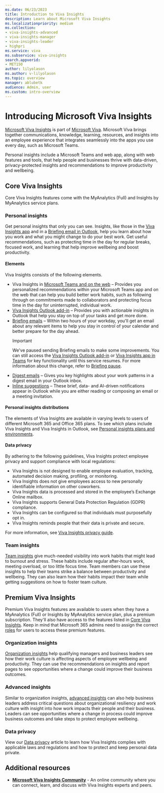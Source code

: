 ```yaml
---
ms.date: 06/23/2023
title: Introduction to Viva Insights
description: Learn about Microsoft Viva Insights
ms.localizationpriority: medium 
ms.collection: 
- viva-insights-advanced 
- viva-insights-manager
- viva-insights-leader
- highpri
ms.service: viva 
ms.subservice: viva-insights 
search.appverid: 
- MET150 
author: lilyolason
ms.author: v-lilyolason
ms.topic: overview
manager: ablubetk
audience: Admin, user
ms.custom: intro-overview
---
```


# Introducing Microsoft Viva Insights

[Microsoft Viva Insights](https://insights.office.com/VivaInsights/) is part of [Microsoft Viva](https://www.microsoft.com/microsoft-viva). Microsoft Viva brings together communications, knowledge, learning, resources, and insights into an employee experience that integrates seamlessly into the apps you use every day, such as Microsoft Teams.

Personal insights include a Microsoft Teams and web app, along with web features and tools, that help people and businesses thrive with data-driven, privacy-protected insights and recommendations to improve productivity and wellbeing.

## Core Viva Insights

Core Viva Insights features come with the MyAnalytics (Full) and Insights by MyAnalytics service plans.

### Personal insights

Get personal insights that only you can see. Insights, like those in the [Viva Insights app](https://support.microsoft.com/en-us/topic/viva-insights-app-in-teams-and-on-the-web-f07f80a1-177d-4541-9185-31493b74fc0f) and in a [Briefing email in Outlook](./personal/briefing/be-overview.md), help you learn about how you work and what you might change to do your best work. Get useful recommendations, such as protecting time in the day for regular breaks, focused work, and learning that help improve wellbeing and boost productivity.

#### Elements

Viva Insights consists of the following elements.

* Viva Insights in [Microsoft Teams and on the web](https://support.microsoft.com/topic/viva-insights-app-in-teams-and-on-the-web-f07f80a1-177d-4541-9185-31493b74fc0f) – Provides you personalized recommendations within your Microsoft Teams app and on the web that can help you build better work habits, such as following through on commitments made to collaborators and protecting focus time in the day for uninterrupted, individual work.
* [Viva Insights Outlook add-in](https://support.microsoft.com/topic/about-the-viva-insights-outlook-add-in-48b73ccf-4086-4f13-9f62-dcee91a9df6d) – Provides you with actionable insights in Outlook that help you stay on top of your tasks and get more done.
* [Briefing emails](./personal/Briefing/be-overview.md) – Within two hours of your workday, you'll get an email about any relevant items to help you stay in control of your calendar and better prepare for the day ahead.
    >[!Important]
    >We've paused sending Briefing emails to make some improvements. You can still access the [Viva Insights Outlook add-in](https://support.microsoft.com/topic/about-the-viva-insights-outlook-add-in-48b73ccf-4086-4f13-9f62-dcee91a9df6d) or [Viva Insights app in Teams](https://support.microsoft.com/topic/viva-insights-app-in-teams-and-on-the-web-f07f80a1-177d-4541-9185-31493b74fc0f) for key functionality until this service resumes. For more information about this change, refer to [Briefing pause](./personal/reference/briefing-pause.md).
* [Digest emails](https://support.microsoft.com/topic/digest-email-0e8b9a77-d1ce-4139-82bc-e91a3cb909c3) – Gives you key highlights about your work patterns in a digest email in your Outlook inbox.
* [Inline suggestions](https://support.microsoft.com/topic/inline-suggestions-in-outlook-064a323e-6dc7-40e9-ab1b-199de8d39db5) – These brief, data- and AI-driven notifications appear in Outlook while you are either reading or composing an email or a meeting invitation.

#### Personal insights distributions

The elements of Viva Insights are available in varying levels to users of different Microsoft 365 and Office 365 plans. To see which plans include Viva Insights and Viva Insights in Outlook, see [Personal insights plans and environments](./advanced/setup-maint/environment-requirements.md#personal-insights).

#### Data privacy

By adhering to the following guidelines, Viva Insights protect employee privacy and support compliance with local regulations:

* Viva Insights is not designed to enable employee evaluation, tracking, automated decision making, profiling, or monitoring.
* Viva Insights does not give employees access to new personally identifiable information on other coworkers.
* Viva Insights data is processed and stored in the employee’s Exchange Online mailbox.
* Viva Insights supports General Data Protection Regulation (GDPR) compliance.
* Viva Insights can be configured so that individuals must purposefully opt in.
* Viva Insights reminds people that their data is private and secure.

For more information, see [Viva Insights privacy guide](./personal/overview/privacy-guide-admins.md).
    
### Team insights

[Team insights](./org-team-insights/team-insights.md) give much-needed visibility into work habits that might lead to burnout and stress. These habits include regular after-hours work, meeting overload, or too little focus time. Team members can use these insights to help their teams strike a balance between productivity and wellbeing. They can also learn how their habits impact their team while getting suggestions on how to foster team culture.

## Premium Viva Insights

Premium Viva Insights features are available to users when they have a MyAnalytics (Full) or Insights by MyAnalytics service plan, plus a premium subscription. They'll also have access to the features listed in [Core Viva Insights](#core-viva-insights). Keep in mind that Microsoft 365 admins need to assign the correct [roles](./advanced/setup-maint/assign-user-roles.md) for users to access these premium features.

### Organization insights

[Organization insights](./org-team-insights/org-insights.md) help qualifying managers and business leaders see how their work culture is affecting aspects of employee wellbeing and productivity. They can use the recommendations on insights and report pages to see opportunities where a change could improve their business outcomes.

### Advanced insights

Similar to organization insights, [advanced insights](./advanced/introduction-to-advanced-insights.md) can also help business leaders address critical questions about organizational resiliency and work culture with insight into how work impacts their people and their business. Leaders can see opportunities where a change in process could improve business outcomes and take steps to protect employee wellbeing.

### Data privacy

View our [Data privacy](./advanced/privacy/privacy.md) article to learn how Viva Insights complies with applicable laws and regulations and how to protect and keep personal data private.

## Additional resources

* [**Microsoft Viva Insights Community**](https://community.vivainsights.microsoft.com/) - An online community where you can connect, learn, and discuss with Viva Insights experts and peers.


